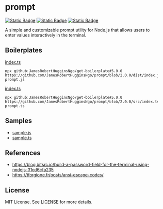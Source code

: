 # prompt

[![Static Badge](https://img.shields.io/badge/GitHub%20Repo-6e5494)](https://github.com/JamesRobertHugginsNgo/prompt)
[![Static Badge](https://img.shields.io/badge/GitHub%20Page-4078c0)](https://jamesroberthugginsngo.github.io/prompt/)
[![Static Badge](https://img.shields.io/badge/Latest_Tag-2.0.0-6cc644)](https://github.com/JamesRobertHugginsNgo/prompt/tree/2.0.0)

A simple and customizable prompt utility for Node.js that allows users to enter values interactively in the terminal.


## Boilerplates

[index.ts](./dist/index.js)

```
npx github:JamesRobertHugginsNgo/get-boilerplate#5.0.0 https://github.com/JamesRobertHugginsNgo/prompt/blob/2.0.0/dist/index.js prompt.js
```

[index.ts](./src/index.ts)

```
npx github:JamesRobertHugginsNgo/get-boilerplate#5.0.0 https://github.com/JamesRobertHugginsNgo/prompt/blob/2.0.0/src/index.ts prompt.ts
```

## Samples

- [sample.js](./sample/sample.js)
- [sample.ts](./sample/sample.ts)

## References

- https://blog.bitsrc.io/build-a-password-field-for-the-terminal-using-nodejs-31cd6cfa235
- https://tforgione.fr/posts/ansi-escape-codes/

## License

MIT License. See [LICENSE](LICENSE) for more details.
